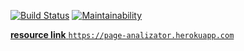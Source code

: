 [![Build Status](https://travis-ci.org/vkzhuk/project-lvl3-s314.svg?branch=master)](https://travis-ci.org/vkzhuk/project-lvl3-s314) [![Maintainability](https://api.codeclimate.com/v1/badges/410e3a6016f2b9e1297d/maintainability)](https://codeclimate.com/github/vkzhuk/project-lvl3-s314/maintainability)

[**resource link** `https://page-analizator.herokuapp.com`](https://page-analizator.herokuapp.com)
